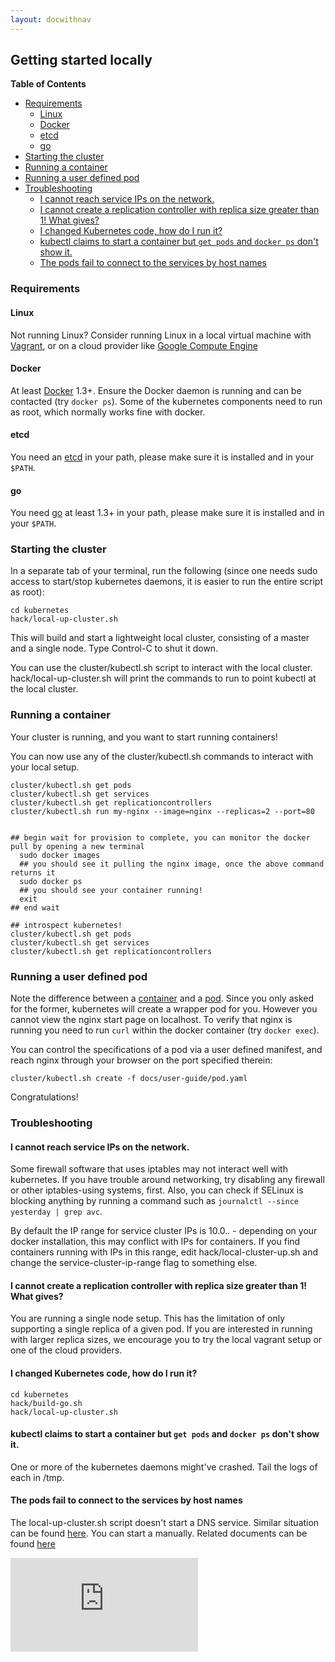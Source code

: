 ```yaml
---
layout: docwithnav
---
```

<!-- BEGIN MUNGE: UNVERSIONED_WARNING -->


<!-- END MUNGE: UNVERSIONED_WARNING -->
Getting started locally
-----------------------

**Table of Contents**

- [Requirements](#requirements)
    - [Linux](#linux)
    - [Docker](#docker)
    - [etcd](#etcd)
    - [go](#go)
- [Starting the cluster](#starting-the-cluster)
- [Running a container](#running-a-container)
- [Running a user defined pod](#running-a-user-defined-pod)
- [Troubleshooting](#troubleshooting)
    - [I cannot reach service IPs on the network.](#i-cannot-reach-service-ips-on-the-network)
    - [I cannot create a replication controller with replica size greater than 1!  What gives?](#i-cannot-create-a-replication-controller-with-replica-size-greater-than-1--what-gives)
    - [I changed Kubernetes code, how do I run it?](#i-changed-kubernetes-code-how-do-i-run-it)
    - [kubectl claims to start a container but `get pods` and `docker ps` don't show it.](#kubectl-claims-to-start-a-container-but-get-pods-and-docker-ps-dont-show-it)
    - [The pods fail to connect to the services by host names](#the-pods-fail-to-connect-to-the-services-by-host-names)

### Requirements

#### Linux

Not running Linux? Consider running Linux in a local virtual machine with [Vagrant](vagrant.md), or on a cloud provider like [Google Compute Engine](gce.md)

#### Docker

At least [Docker](https://docs.docker.com/installation/#installation)
1.3+. Ensure the Docker daemon is running and can be contacted (try `docker
ps`).  Some of the kubernetes components need to run as root, which normally
works fine with docker.

#### etcd

You need an [etcd](https://github.com/coreos/etcd/releases) in your path, please make sure it is installed and in your ``$PATH``.

#### go

You need [go](https://golang.org/doc/install) at least 1.3+ in your path, please make sure it is installed and in your ``$PATH``.

### Starting the cluster

In a separate tab of your terminal, run the following (since one needs sudo access to start/stop kubernetes daemons, it is easier to run the entire script as root):

```
cd kubernetes
hack/local-up-cluster.sh
```

This will build and start a lightweight local cluster, consisting of a master
and a single node. Type Control-C to shut it down.

You can use the cluster/kubectl.sh script to interact with the local cluster. hack/local-up-cluster.sh will
print the commands to run to point kubectl at the local cluster.


### Running a container

Your cluster is running, and you want to start running containers!

You can now use any of the cluster/kubectl.sh commands to interact with your local setup.

```
cluster/kubectl.sh get pods
cluster/kubectl.sh get services
cluster/kubectl.sh get replicationcontrollers
cluster/kubectl.sh run my-nginx --image=nginx --replicas=2 --port=80


## begin wait for provision to complete, you can monitor the docker pull by opening a new terminal
  sudo docker images
  ## you should see it pulling the nginx image, once the above command returns it
  sudo docker ps
  ## you should see your container running!
  exit
## end wait

## introspect kubernetes!
cluster/kubectl.sh get pods
cluster/kubectl.sh get services
cluster/kubectl.sh get replicationcontrollers
```


### Running a user defined pod

Note the difference between a [container](../user-guide/containers.md)
and a [pod](../user-guide/pods.md). Since you only asked for the former, kubernetes will create a wrapper pod for you.
However you cannot view the nginx start page on localhost. To verify that nginx is running you need to run `curl` within the docker container (try `docker exec`).

You can control the specifications of a pod via a user defined manifest, and reach nginx through your browser on the port specified therein:

```
cluster/kubectl.sh create -f docs/user-guide/pod.yaml
```

Congratulations!

### Troubleshooting

#### I cannot reach service IPs on the network.

Some firewall software that uses iptables may not interact well with
kubernetes.  If you have trouble around networking, try disabling any
firewall or other iptables-using systems, first.  Also, you can check
if SELinux is blocking anything by running a command such as `journalctl --since yesterday | grep avc`.

By default the IP range for service cluster IPs is 10.0.*.* - depending on your
docker installation, this may conflict with IPs for containers.  If you find
containers running with IPs in this range, edit hack/local-cluster-up.sh and
change the service-cluster-ip-range flag to something else.

#### I cannot create a replication controller with replica size greater than 1!  What gives?

You are running a single node setup.  This has the limitation of only supporting a single replica of a given pod.  If you are interested in running with larger replica sizes, we encourage you to try the local vagrant setup or one of the cloud providers.

#### I changed Kubernetes code, how do I run it?

```
cd kubernetes
hack/build-go.sh
hack/local-up-cluster.sh
```

#### kubectl claims to start a container but `get pods` and `docker ps` don't show it.

One or more of the kubernetes daemons might've crashed. Tail the logs of each in /tmp.

#### The pods fail to connect to the services by host names
The local-up-cluster.sh script doesn't start a DNS service. Similar situation can be found [here](https://github.com/GoogleCloudPlatform/kubernetes/issues/6667). You can start a manually. Related documents can be found [here](https://github.com/GoogleCloudPlatform/kubernetes/tree/master/cluster/addons/dns#how-do-i-configure-it)


<!-- BEGIN MUNGE: GENERATED_ANALYTICS -->
[![Analytics](https://kubernetes-site.appspot.com/UA-36037335-10/GitHub/docs/getting-started-guides/locally.md?pixel)]()
<!-- END MUNGE: GENERATED_ANALYTICS -->
